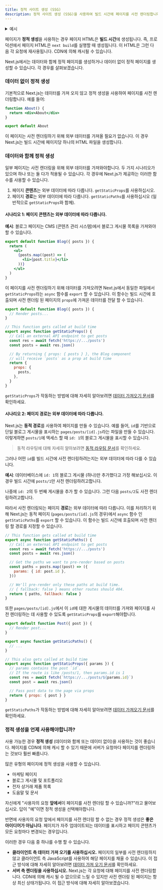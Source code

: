 ```yaml
---
title: 정적 사이트 생성 (SSG)
description: 정적 사이트 생성 (SSG)을 사용하여 빌드 시간에 페이지를 사전 렌더링합니다.
---
```


<details>
  <summary>예시</summary>

- [WordPress 예시](https://github.com/vercel/next.js/tree/canary/examples/cms-wordpress)([Demo](https://next-blog-wordpress.vercel.app))
- [마크다운 파일을 사용한 블로그 스타터](https://github.com/vercel/next.js/tree/canary/examples/blog-starter) ([Demo](https://next-blog-starter.vercel.app/))
- [DatoCMS 예시](https://github.com/vercel/next.js/tree/canary/examples/cms-datocms) ([Demo](https://next-blog-datocms.vercel.app/))
- [TakeShape 예시](https://github.com/vercel/next.js/tree/canary/examples/cms-takeshape) ([Demo](https://next-blog-takeshape.vercel.app/))
- [Sanity 예시](https://github.com/vercel/next.js/tree/canary/examples/cms-sanity) ([Demo](https://next-blog-sanity.vercel.app/))
- [Prismic 예시](https://github.com/vercel/next.js/tree/canary/examples/cms-prismic) ([Demo](https://next-blog-prismic.vercel.app/))
- [Contentful 예시](https://github.com/vercel/next.js/tree/canary/examples/cms-contentful) ([Demo](https://next-blog-contentful.vercel.app/))
- [Strapi 예시](https://github.com/vercel/next.js/tree/canary/examples/cms-strapi) ([Demo](https://next-blog-strapi.vercel.app/))
- [Prepr 예시](https://github.com/vercel/next.js/tree/canary/examples/cms-prepr) ([Demo](https://next-blog-prepr.vercel.app/))
- [Agility CMS 예시](https://github.com/vercel/next.js/tree/canary/examples/cms-agilitycms) ([Demo](https://next-blog-agilitycms.vercel.app/))
- [Cosmic 예시](https://github.com/vercel/next.js/tree/canary/examples/cms-cosmic) ([Demo](https://next-blog-cosmic.vercel.app/))
- [ButterCMS 예시](https://github.com/vercel/next.js/tree/canary/examples/cms-buttercms) ([Demo](https://next-blog-buttercms.vercel.app/))
- [Storyblok 예시](https://github.com/vercel/next.js/tree/canary/examples/cms-storyblok) ([Demo](https://next-blog-storyblok.vercel.app/))
- [GraphCMS 예시](https://github.com/vercel/next.js/tree/canary/examples/cms-graphcms) ([Demo](https://next-blog-graphcms.vercel.app/))
- [Kontent 예시](https://github.com/vercel/next.js/tree/canary/examples/cms-kontent-ai) ([Demo](https://next-blog-kontent.vercel.app/))
- [Builder.io 예시](https://github.com/vercel/next.js/tree/canary/examples/cms-builder-io) ([Demo](https://cms-builder-io.vercel.app/))
- [TinaCMS 예시](https://github.com/vercel/next.js/tree/canary/examples/cms-tina) ([Demo](https://cms-tina-example.vercel.app/))
- [정적 트윗 (데모)](https://static-tweet.vercel.app/)
- [Enterspeed 예시](https://github.com/vercel/next.js/tree/canary/examples/cms-enterspeed) ([Demo](https://next-blog-demo.enterspeed.com/))

</details>

페이지가 **정적 생성**을 사용하는 경우 페이지 HTML은 **빌드 시간**에 생성됩니다. 즉, 프로덕션에서 페이지 HTML은 `next build`를 실행할 때 생성됩니다. 이 HTML은 그런 다음 각 요청에 재사용됩니다. CDN에 의해 캐시될 수 있습니다.

Next.js에서는 데이터와 함께 정적 페이지를 생성하거나 데이터 없이 정적 페이지를 생성할 수 있습니다. 각 경우를 살펴보겠습니다.

### 데이터 없이 정적 생성

기본적으로 Next.js는 데이터를 가져 오지 않고 정적 생성을 사용하여 페이지를 사전 렌더링합니다. 예를 들어:

```jsx
function About() {
  return <div>About</div>
}

export default About
```

이 페이지는 사전 렌더링하기 위해 외부 데이터를 가져올 필요가 없습니다. 이 경우 Next.js는 빌드 시간에 페이지당 하나의 HTML 파일을 생성합니다.

### 데이터와 함께 정적 생성

일부 페이지는 사전 렌더링을 위해 외부 데이터를 가져와야합니다. 두 가지 시나리오가 있으며 하나 또는 둘 다가 적용될 수 있습니다. 각 경우에 Next.js가 제공하는 이러한 함수를 사용할 수 있습니다.

1. 페이지 **콘텐츠**는 외부 데이터에 따라 다릅니다. `getStaticProps`를 사용하십시오.
2. 페이지 **경로**는 외부 데이터에 따라 다릅니다. `getStaticPaths`를 사용하십시오 (일반적으로 `getStaticProps`와 함께).

#### 시나리오 1: 페이지 콘텐츠는 외부 데이터에 따라 다릅니다.

**예시**: 블로그 페이지는 CMS (콘텐츠 관리 시스템)에서 블로그 게시물 목록을 가져와야 할 수 있습니다.

```jsx
export default function Blog({ posts }) {
  return (
    <ul>
      {posts.map((post) => (
        <li>{post.title}</li>
      ))}
    </ul>
  )
}
```

이 페이지를 사전 렌더링하기 위해 데이터를 가져오려면 Next.js에서 동일한 파일에서 `getStaticProps`라는 `async` 함수를 `export` 할 수 있습니다. 이 함수는 빌드 시간에 호출되며 사전 렌더링 된 페이지의 `props`에 가져온 데이터를 전달 할 수 있습니다.

```jsx
export default function Blog({ posts }) {
  // Render posts...
}

// This function gets called at build time
export async function getStaticProps() {
  // Call an external API endpoint to get posts
  const res = await fetch('https://.../posts')
  const posts = await res.json()

  // By returning { props: { posts } }, the Blog component
  // will receive `posts` as a prop at build time
  return {
    props: {
      posts,
    },
  }
}
```

`getStaticProps`가 작동하는 방법에 대해 자세히 알아보려면 [데이터 가져오기 문서](/docs/pages/building-your-application/data-fetching/get-static-props)를 확인하세요.

#### 시나리오 2: 페이지 경로는 외부 데이터에 따라 다릅니다.

Next.js는 **동적 경로**를 사용하여 페이지를 만들 수 있습니다. 예를 들어, `id`를 기반으로 단일 블로그 게시물을 표시하는 `pages/posts/[id].js`라는 파일을 만들 수 있습니다. 이렇게하면 `posts/1`에 액세스 할 때 `id: 1`의 블로그 게시물을 표시할 수 있습니다.

> 동적 라우팅에 대해 자세히 알아보려면 [동적 라우팅 문서](/docs/pages/building-your-application/routing/dynamic-routes)를 확인하세요.

그러나 어떤 `id`를 빌드 시간에 사전 렌더링하려는지는 외부 데이터에 따라 다를 수 있습니다.

**예시**: 데이터베이스에 `id: 1`의 블로그 게시물 (하나)만 추가했다고 가정 해보십시오. 이 경우 빌드 시간에 `posts/1`만 사전 렌더링하려고합니다.

나중에 `id: 2`의 두 번째 게시물을 추가 할 수 있습니다. 그런 다음 `posts/2`도 사전 렌더링하려고합니다.

따라서 사전 렌더링되는 페이지 **경로**는 외부 데이터에 따라 다릅니다. 이를 처리하기 위해 Next.js는 동적 페이지 (`pages/posts/[id].js`의 경우)에서 `async` 함수 인 `getStaticPaths`를 `export` 할 수 있습니다. 이 함수는 빌드 시간에 호출되며 사전 렌더링 할 경로를 지정할 수 있습니다.

```jsx
// This function gets called at build time
export async function getStaticPaths() {
  // Call an external API endpoint to get posts
  const res = await fetch('https://.../posts')
  const posts = await res.json()

  // Get the paths we want to pre-render based on posts
  const paths = posts.map((post) => ({
    params: { id: post.id },
  }))

  // We'll pre-render only these paths at build time.
  // { fallback: false } means other routes should 404.
  return { paths, fallback: false }
}
```

또한 `pages/posts/[id].js`에서 이 `id`에 대한 게시물의 데이터를 가져와 페이지를 사전 렌더링하는 데 사용할 수 있도록 `getStaticProps`를 `export`해야합니다.

```jsx
export default function Post({ post }) {
  // Render post...
}

export async function getStaticPaths() {
  // ...
}

// This also gets called at build time
export async function getStaticProps({ params }) {
  // params contains the post `id`.
  // If the route is like /posts/1, then params.id is 1
  const res = await fetch(`https://.../posts/${params.id}`)
  const post = await res.json()

  // Pass post data to the page via props
  return { props: { post } }
}
```

`getStaticPaths`가 작동하는 방법에 대해 자세히 알아보려면 [데이터 가져오기 문서](/docs/pages/building-your-application/data-fetching/get-static-paths)를 확인하세요.

### 정적 생성을 언제 사용해야합니까?

사용 가능한 경우 **정적 생성** (데이터와 함께 또는 데이터 없이)을 사용하는 것이 좋습니다. 페이지를 CDN에 의해 캐시 할 수 있기 때문에 서버가 요청마다 페이지를 렌더링하는 것보다 훨씬 빠릅니다.

많은 유형의 페이지에 정적 생성을 사용할 수 있습니다.

- 마케팅 페이지
- 블로그 게시물 및 포트폴리오
- 전자 상거래 제품 목록
- 도움말 및 문서

자신에게 "사용자의 요청 **앞에서**이 페이지를 사전 렌더링 할 수 있습니까?"라고 물어보십시오. 답이 "예"이면 정적 생성을 선택해야합니다.

반면에 사용자의 요청 앞에서 페이지를 사전 렌더링 할 수 없는 경우 정적 생성은 **좋은 아이디어가 아닙니다**. 페이지가 자주 업데이트되는 데이터를 표시하고 페이지 콘텐츠가 모든 요청마다 변경되는 경우입니다.

이러한 경우 다음 중 하나를 수행 할 수 있습니다.

- **클라이언트 측 데이터 가져 오기를 사용하십시오.** 페이지의 일부를 사전 렌더링하지 않고 클라이언트 측 JavaScript를 사용하여 해당 페이지를 채울 수 있습니다. 이 접근 방식에 대해 자세히 알아보려면 [데이터 가져 오기 문서](/docs/pages/building-your-application/data-fetching/client-side)를 확인하세요.
- **서버 측 렌더링을 사용하십시오.** Next.js는 각 요청에 대해 페이지를 사전 렌더링합니다. CDN에 의해 캐시 될 수 없으므로 느릴 수 있지만 사전 렌더링 된 페이지는 항상 최신 상태가됩니다. 이 접근 방식에 대해 자세히 알아보겠습니다.
